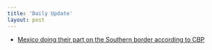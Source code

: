 ```yaml
---
title: 'Daily Update'
layout: post
---
```


- [Mexico doing their part on the Southern border according to CBP](https://www.c-span.org/video/?465061-1/acting-commissioner-customs-border-protection-briefs-reporters)
